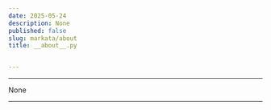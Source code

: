 ```yaml
---
date: 2025-05-24
description: None
published: false
slug: markata/about
title: __about__.py


---
```


---

None

---